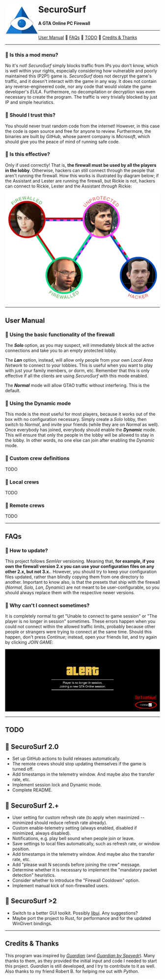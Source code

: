 <h1>
    <img src="md_images/logo.png" align="left" height="108">
    SecuroSurf
</h1>

<p><b>A GTA Online PC Firewall</b></p>

------------------------------------------------------------------------------------------------------------------------


[User Manual](README.md#user-manual) 🔹
[FAQs](README.md#faqs) 🔹
[TODO](README.md#todo) 🔹
[Credits & Thanks](README.md#todo)

------------------------------------------------------------------------------------------------------------------------

### 🔹 Is this a mod menu?

No it's not! _SecuroSurf_ simply blocks traffic from IPs you don't know, which is well within your rights, especially
considering how vulnerable and poorly maintained this (P2P!) game is. _SecuroSurf_ does not decrypt the game's traffic,
and it doesn't interact with the game in any way. It does not contain any reverse-engineered code, nor any code that
would violate the game developer's _EULA_. Furthermore, no decompilation or decryption was even necessary to create the
program. The traffic is very trivially blocked by just IP and simple heuristics.

### 🔹 Should I trust this?

You should never trust random code from the internet! However, in this case the code is open source and free for anyone
to review. Furthermore, the binaries are built by _GitHub_, whose parent company is _Microsoft_, which should give you
the peace of mind of running safe code.

### 🔹 Is this effective?

Only if used correctly! That is, **the firewall must be used by all the players in the lobby**. Otherwise, hackers can
still connect through the people that aren't running the firewall. How this works is illustrated by diagram below; if
the Assistant and Lester are running the firewall, but Rickie is not, hackers can connect to Rickie, Lester and the
Assistant _through_ Rickie:  

<p align="center"><img src="md_images/tunneling_diagram.png" alt="Tunneling Diagram"></p>

------------------------------------------------------------------------------------------------------------------------

## User Manual

### 🔹 Using the basic functionality of the firewall

The ___Solo___ option, as you may suspect, will immediately block all the active connections and take you to an empty
protected lobby.

The ___Lan___ option, instead, will allow only people from your own _Local Area Network_ to connect to your lobbies.
This is useful when you want to play with just your family members, or dorm, etc. Remember that this is only effective
if all the clients are using _SecuroSurf_ with this mode enabled.

The ___Normal___ mode will allow GTAO traffic without interfering. This is the default.

### 🔹 Using the Dynamic mode

This mode is the most useful for most players, because it works out of the box with no configuration necessary. Simply
create a _Solo_ lobby, then switch to _Normal_, and invite your friends (while they are on _Normal_ as well). Once
everybody has joined, everybody should enable the ___Dynamic___ mode. This will ensure that only the people in the lobby
will be allowed to stay in the lobby. In other words, no one else can join after enabling the _Dynamic_ mode.

### 🔹 Custom crew definitions

TODO

### 🔹 Local crews

TODO

### 🔹 Remote crews

TODO

------------------------------------------------------------------------------------------------------------------------

## FAQs

### 🔹 How to update?

This project follows _SemVer_ versioning. Meaning that, **for example, if you own the firewall version 2.x you can
use your configuration files on any other 2.x, but not 3.x.**. However, you should try to keep your configuration files
updated, rather than blindly copying them from one directory to another. Important to know also, is that the presets
that ship with the firewall (_Normal, Solo, Lan, Dynamic_) are not meant to be user-configurable, so you should always
replace them with the respective newer versions.

### 🔹 Why can't I connect sometimes? 

It is completely normal to get "Unable to connect to game session" or "The player is no longer in session" sometimes.
These errors happen when you could not connect within the allowed traffic limits, probably because other people or
strangers were trying to connect at the same time. Should this happen, don't press _Continue_; instead, open your
friends list, and try again by clicking _JOIN GAME_:

<p align="center"><img src="md_images/player_no_longer_in_session_fix.gif" alt="Tunneling Diagram"></p>

------------------------------------------------------------------------------------------------------------------------

## TODO

## 🔹 SecuroSurf 2.0

- Set up GitHub actions to build releases automatically.
- The remote crews should stop updating themselves if the game is turned off.
- Add timestamps in the telemetry window. And maybe also the transfer rate, etc.
- Implement session lock and Dynamic mode.
- Complete README.

## 🔹 SecuroSurf 2.+

- User setting for custom refresh rate (to apply when maximized -- minimized should reduce refresh rate already).
- Custom enable-telemetry setting (always enabled, disabled if minimized, always disabled).
- Notifications, e.g. play bell sound when people join or leave.
- Save settings to local files automatically, such as refresh rate, or window position.
- Add timestamps in the telemetry window. And maybe also the transfer rate, etc.
- Add "please wait N seconds before joining the crew" message.
- Determine whether it is necessary to implement the "mandatory packet detection" heuristics.
- Consider whether to introduce the "Firewall Cooldown" option.
- Implement manual kick of non-firewalled users. 

## 🔹 SecuroSurf >2

- Switch to a better GUI toolkit. Possibly [libui](https://github.com/libui-ng/libui-ng). Any suggestions?
- Maybe port the project to Rust, for performance and for the updated WinDivert bindings.

------------------------------------------------------------------------------------------------------------------------

## Credits & Thanks

This program was inspired by [_Guardian_](https://gitlab.com/digitalarc/guardian) (and [_Guardian by
Speyedr_](https://gitlab.com/Speyedr/guardian-fastload-fix)). Many thanks to them, as they provided the initial input
and code I needed to start this project. _Guardian_ is still developed, and I try to contribute to it as well. Also
thanks to my friend Robert B. for helping me out with _Python_. 
